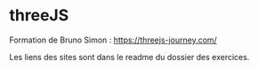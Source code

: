 # threeJS

Formation de Bruno Simon : https://threejs-journey.com/

Les liens des sites sont dans le readme du dossier des exercices.
